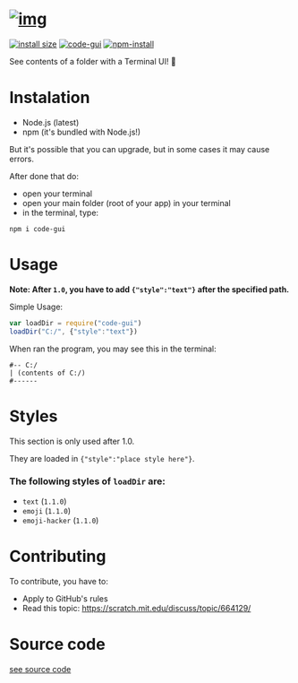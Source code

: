 <!-- Logo -->
# [![img](https://u.cubeupload.com/Wojtek_Game/codeguilogo.png)](https://github.com/WojtekCodesToday/code-gui/)
[![install size](https://packagephobia.com/badge?p=code-gui)](https://packagephobia.com/result?p=code-gui)
[![code-gui](https://snyk.io/advisor/npm-package/code-gui/badge.svg)](https://snyk.io/advisor/npm-package/code-gui)
[![npm-install](https://nodei.co/npm/code-gui.png?mini=true)](https://npmjs.com/package/code-gui)

See contents of a folder with a Terminal UI! 🤩
# Instalation
 - Node.js (latest)
 - npm (it's bundled with Node.js!)
 
 But it's possible that you can upgrade, but in some cases it may cause errors.

 After done that do:
 
  - open your terminal
  - open your main folder (root of your app) in your terminal
  - in the terminal, type:
 ```console
 npm i code-gui
 ```
# Usage
__Note: After ```1.0```, you have to add ```{"style":"text"}``` after the specified path.__

Simple Usage:
```javascript
var loadDir = require("code-gui")
loadDir("C:/", {"style":"text"})
```
When ran the program, you may see this in the terminal:
```console
#-- C:/
| (contents of C:/)
#------
```
# Styles
This section is only used after 1.0.

They are loaded in ```{"style":"place style here"}```.

### The following styles of ```loadDir``` are:
 - ```text``` (```1.1.0```)
 - ```emoji``` (```1.1.0```)
 - ```emoji-hacker``` (```1.1.0```)
# Contributing
To contribute, you have to:
 -  Apply to GitHub's rules
 - Read this topic: https://scratch.mit.edu/discuss/topic/664129/
 # Source code
 [see source code](https://unpkg.com/code-gui/)